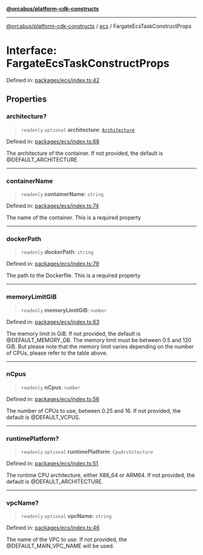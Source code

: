 [**@orcabus/platform-cdk-constructs**](../../../../README.md)

***

[@orcabus/platform-cdk-constructs](../../../../README.md) / [ecs](../README.md) / FargateEcsTaskConstructProps

# Interface: FargateEcsTaskConstructProps

Defined in: [packages/ecs/index.ts:42](https://github.com/OrcaBus/platform-cdk-constructs/blob/main/packages/ecs/index.ts#L42)

## Properties

### architecture?

> `readonly` `optional` **architecture**: [`Architecture`](../type-aliases/Architecture.md)

Defined in: [packages/ecs/index.ts:68](https://github.com/OrcaBus/platform-cdk-constructs/blob/main/packages/ecs/index.ts#L68)

The architecture of the container. If not provided, the default is @DEFAULT_ARCHITECTURE.

***

### containerName

> `readonly` **containerName**: `string`

Defined in: [packages/ecs/index.ts:74](https://github.com/OrcaBus/platform-cdk-constructs/blob/main/packages/ecs/index.ts#L74)

The name of the container. This is a required property

***

### dockerPath

> `readonly` **dockerPath**: `string`

Defined in: [packages/ecs/index.ts:79](https://github.com/OrcaBus/platform-cdk-constructs/blob/main/packages/ecs/index.ts#L79)

The path to the Dockerfile. This is a required property

***

### memoryLimitGiB

> `readonly` **memoryLimitGiB**: `number`

Defined in: [packages/ecs/index.ts:63](https://github.com/OrcaBus/platform-cdk-constructs/blob/main/packages/ecs/index.ts#L63)

The memory limit in GiB. If not provided, the default is @DEFAULT_MEMORY_GB.
The memory limit must be between 0.5 and 120 GiB.
But please note that the memory limit varies depending on the number of CPUs, please refer to the table above.

***

### nCpus

> `readonly` **nCpus**: `number`

Defined in: [packages/ecs/index.ts:56](https://github.com/OrcaBus/platform-cdk-constructs/blob/main/packages/ecs/index.ts#L56)

The number of CPUs to use, between 0.25 and 16. If not provided, the default is @DEFAULT_VCPUS.

***

### runtimePlatform?

> `readonly` `optional` **runtimePlatform**: `CpuArchitecture`

Defined in: [packages/ecs/index.ts:51](https://github.com/OrcaBus/platform-cdk-constructs/blob/main/packages/ecs/index.ts#L51)

The runtime CPU architecture, either X86_64 or ARM64. If not provided, the default is @DEFAULT_ARCHITECTURE.

***

### vpcName?

> `readonly` `optional` **vpcName**: `string`

Defined in: [packages/ecs/index.ts:46](https://github.com/OrcaBus/platform-cdk-constructs/blob/main/packages/ecs/index.ts#L46)

The name of the VPC to use. If not provided, the @DEFAULT_MAIN_VPC_NAME will be used.
